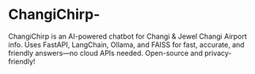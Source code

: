 # ChangiChirp-
ChangiChirp is an AI-powered chatbot for Changi &amp; Jewel Changi Airport info. Uses FastAPI, LangChain, Ollama, and FAISS for fast, accurate, and friendly answers—no cloud APIs needed. Open-source and privacy-friendly!
